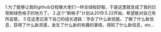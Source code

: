   1.为了能够让我的github日程像大佬们一样全绿般舒服，于是这里就变成了我的日常刷绿色格子的地方了。
  2.这个“刷格子”计划从2019.5.22开始，希望能对自己有所监督。
  3.在这里记录下自己的成长道路：学会了什么新技能，了解了什么新信息，获得了什么新灵感，发生了什么新的有趣的事情，得知了什么新信息，etc...
